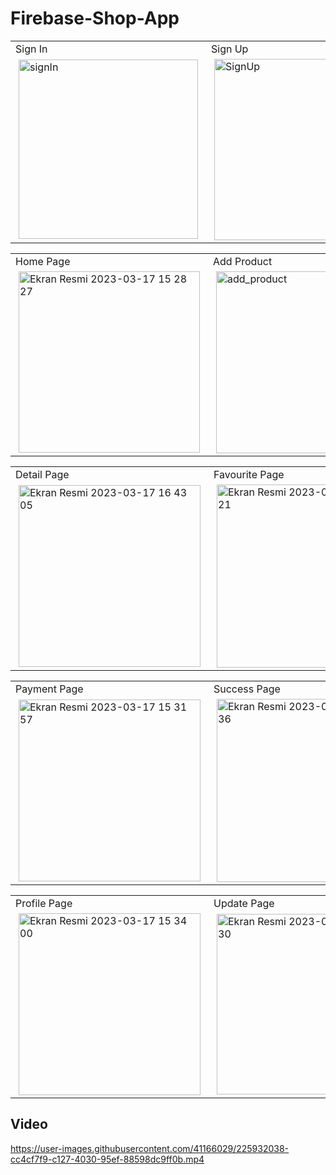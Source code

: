 # Firebase-Shop-App

<div>
<table>
  <tr>
    <td >Sign In</td>
     <td>Sign Up</td>
    <td>Forgot Password</td>
 
  </tr>


  <tr>
    <td >
      <img width="287" alt="signIn" src="https://user-images.githubusercontent.com/41166029/225912627-febb8f2a-8d1f-4492-9ad5-f76140ff0ff7.png" hspace="5"/>
    </td>
   <td>
    <img width="290" alt="SignUp" src="https://user-images.githubusercontent.com/41166029/225914353-6d1e283c-e1fa-4603-8ab2-5bee6fa1f49e.png" hspace="5"/>
    </td>
      <td>
    <img width="290" alt="ForgotPassword" src="https://user-images.githubusercontent.com/41166029/225914672-1ebf907c-7e22-4585-a41b-8837c7b78270.png" hspace="5"/>
    </td>
  
  </tr>
 </table>
 
 </div>
 
 
 <div>
<table>
  <tr>
    <td >Home Page</td>
     <td> Add Product</td>
    <td>Category Page</td>
 
  </tr>



  <tr>
    <td >
     <img width="290" alt="Ekran Resmi 2023-03-17 15 28 27" src="https://user-images.githubusercontent.com/41166029/225915524-86deee6f-fdbb-43b0-9cf4-c137fd8c08e1.png" hspace="5"/>
    </td>
   <td>
    <img width="291" alt="add_product" src="https://user-images.githubusercontent.com/41166029/225920514-bb7c8040-fde5-45eb-af5c-a5ec95c432e9.png" hspace="5"/>
    </td>
      <td>
   <img width="289" alt="Ekran Resmi 2023-03-17 16 42 42" src="https://user-images.githubusercontent.com/41166029/225922219-5213e1b1-3214-4c8f-ba75-d38c686d44e8.png" hspace="5"/>
    </td>
  
  </tr>
 </table>
 
 </div>
 

  <div>
<table>
  <tr>
    <td >Detail Page</td>
     <td>Favourite Page</td>
    <td>Basket Page</td>
 
  </tr>

  <tr>
    <td >
    <img width="291" alt="Ekran Resmi 2023-03-17 16 43 05" src="https://user-images.githubusercontent.com/41166029/225924572-a9544d50-faba-49af-bb0c-193e5b886f55.png" hspace="5"/>
    </td>
   <td>
    <img width="293" alt="Ekran Resmi 2023-03-17 15 29 21" src="https://user-images.githubusercontent.com/41166029/225924896-e1640d99-fedf-4276-89d8-85a0a1d27700.png" hspace="5"/>
    </td>
      <td>
 <img width="293" alt="Ekran Resmi 2023-03-17 15 30 13" src="https://user-images.githubusercontent.com/41166029/225925144-7583960c-ccc4-4e02-8a11-8ea8442d891a.png" hspace="5"/>
    </td>
  
  </tr>
 </table>
 
 </div>
 
 
 
   <div>
<table>
  <tr>
    <td>Payment Page</td>
     <td>Success Page</td>

  </tr>


  <tr>
    <td >
   <img width="291" alt="Ekran Resmi 2023-03-17 15 31 57" src="https://user-images.githubusercontent.com/41166029/225929317-857a1690-1186-465f-80c9-b59a96f378dc.png" hspace="5"/>
    </td>
   <td>
 <img width="293" alt="Ekran Resmi 2023-03-17 15 32 36" src="https://user-images.githubusercontent.com/41166029/225929853-2961da93-1d67-419c-8e64-7b72ad837249.png" hspace="5"/>
    </td>

  
  </tr>
 </table>
 
 </div>
 
 
 
<div>
<table>
  <tr>
    <td>Profile Page</td>
     <td>Update Page</td>

  </tr>


  <tr>
    <td >
  <img width="291" alt="Ekran Resmi 2023-03-17 15 34 00" src="https://user-images.githubusercontent.com/41166029/225931011-36dc4c04-861f-433f-99b9-1a5f0fd6486a.png" hspace="5"/>
    </td>
   <td>
<img width="289" alt="Ekran Resmi 2023-03-17 15 33 30" src="https://user-images.githubusercontent.com/41166029/225931326-31ce0d39-ebee-4b07-aaaf-ed898bd31c50.png"
 hspace="5"/>
    </td>

  
  </tr>
 </table>
 
 </div>
 
 
 ## Video
 

https://user-images.githubusercontent.com/41166029/225932038-cc4cf7f9-c127-4030-95ef-88598dc9ff0b.mp4


 
 
 
 
